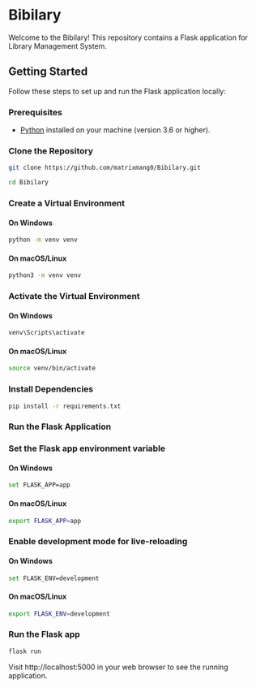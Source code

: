 # Bibilary

Welcome to the Bibilary! This repository contains a Flask application for Library Management System.

## Getting Started

Follow these steps to set up and run the Flask application locally:

### Prerequisites

- [Python](https://www.python.org/) installed on your machine (version 3.6 or higher).

### Clone the Repository

```bash
git clone https://github.com/matrixmang0/Bibilary.git

cd Bibilary
```

### Create a Virtual Environment

#### On Windows
```bash
python -m venv venv
```

#### On macOS/Linux
```bash
python3 -m venv venv
```

### Activate the Virtual Environment

#### On Windows

```bash
venv\Scripts\activate
```

#### On macOS/Linux

```bash
source venv/bin/activate
```

### Install Dependencies

```bash
pip install -r requirements.txt
```

### Run the Flask Application

### Set the Flask app environment variable

#### On Windows

```bash
set FLASK_APP=app
```

#### On macOS/Linux
```bash
export FLASK_APP=app
```

### Enable development mode for live-reloading

#### On Windows
```bash
set FLASK_ENV=development
```

#### On macOS/Linux
```bash
export FLASK_ENV=development
```

### Run the Flask app

```bash
flask run
```

Visit http://localhost:5000 in your web browser to see the running application.

